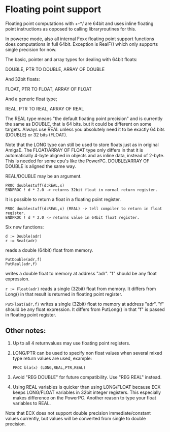 # Floating point support
Floating point computations with +-*/ are 64bit and uses inline floating point 
instructions as opposed to calling libraryroutines for this.

In powerpc mode, also all internal Fxxx floating point support functions 
does computations in full 64bit. Exception is RealF() which only supports 
single precision for now.

The basic, pointer and array types for dealing with 64bit floats:

   DOUBLE, PTR TO DOUBLE, ARRAY OF DOUBLE

And 32bit floats:

   FLOAT, PTR TO FLOAT, ARRAY OF FLOAT

And a generic float type;

   REAL, PTR TO REAL, ARRAY OF REAL

The REAL type means "the default floating point precision" and is currently 
the same as DOUBLE, that is 64 bits. but it could be different on some 
targets. Always use REAL unless you absolutely need it to be exactly 64 bits 
(DOUBLE) or 32 bits (FLOAT).

Note that the LONG type can still be used to store floats just as in original 
AmigaE. The FLOAT/ARRAY OF FLOAT type only differs in that it is automatically 
4-byte aligned in objects and as inline data, instead of 2-byte. This is 
needed for some cpu's like the PowerPC. DOUBLE/ARRAY OF DOUBLE is aligned the 
same way.

REAL/DOUBLE may be an argument.

```
PROC doublestuff(d:REAL,x)
ENDPROC ! d * 2.0 -> returns 32bit float in normal return register.
```

It is possible to return a float in a floating point register.

```
PROC doublestuff(d:REAL,x) (REAL) -> tell compiler to return in float register.
ENDPROC ! d * 2.0 -> returns value in 64bit float register.
```
       
Six new functions:
```
d := Double(adr)
r := Real(adr)
```
   reads a double (64bit) float from memory.

```
PutDouble(adr,f)
PutReal(adr,f)
```
writes a double float to memory at address "adr". "f" should be any float 
expression.

`r := Float(adr)`
   reads a single (32bit) float from memory. It differs from Long() in that 
   result is returned in floating point register.

`PutFloat(adr,f)`
   writes a single (32bit) float to memory at address "adr". "f" should be 
   any float expression. It differs from PutLong() in that "f" is passed in 
   floating point register.

## Other notes:

1. Up to all 4 returnvalues may use floating point registers.
2. LONG/PTR can be used to specify non float values when several mixed type 
   return values are used, example:

   `PROC bla(x) (LONG,REAL,PTR,REAL)`

3. Avoid "REG DOUBLE" for future compatibility. Use "REG REAL" instead.
4. Using REAL variables is quicker than using LONG/FLOAT because ECX keeps 
   LONG/FLOAT variables in 32bit integer registers. This especially makes 
   difference on the PowerPC. Another reason to type your float variables to 
   REAL.

Note that ECX does not support double precision immediate/constant values 
currently, but values will be converted from single to double precision.